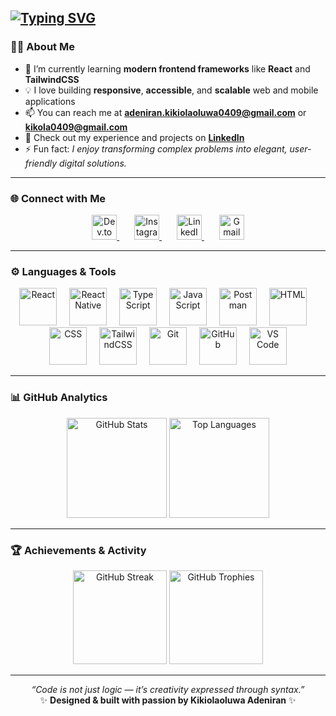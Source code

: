 <!-- ✨ Animated Intro Section -->
[![Typing SVG](https://readme-typing-svg.herokuapp.com?font=Fira+Code&pause=1000&width=435&lines=%F0%9F%91%8B+Hi%2C+I'm+Kikiolaoluwa+%E2%80%94+welcome+;+CS+student+%40+Landmark+University+%F0%9F%92%BB;%F0%9F%92%BB+Frontend+%26+Mobile+Developer)](https://git.io/typing-svg)
---

### 👨‍💻 About Me  
- 🌱 I’m currently learning **modern frontend frameworks** like **React** and **TailwindCSS**  
- 💡 I love building **responsive**, **accessible**, and **scalable** web and mobile applications  
- 📫 You can reach me at **adeniran.kikiolaoluwa0409@gmail.com** or **kikola0409@gmail.com**  
- 📄 Check out my experience and projects on [**LinkedIn**](https://www.linkedin.com/in/kikiolaoluwa-adeniran-bb1b91336/)  
- ⚡ Fun fact: *I enjoy transforming complex problems into elegant, user-friendly digital solutions.*

---

### 🌐 Connect with Me
<p align="center">
  <a href="https://dev.to/king_david0409" target="_blank">
    <img src="https://skillicons.dev/icons?i=devto" height="40" alt="Dev.to" />
  </a>
  <img width="20" />
  <a href="https://instagram.com/official.kikiolaaa" target="_blank">
    <img src="https://skillicons.dev/icons?i=instagram" height="40" alt="Instagram" />
  </a>
  <img width="20" />
  <a href="https://www.linkedin.com/in/kikiolaoluwa-adeniran-bb1b91336/" target="_blank">
    <img src="https://skillicons.dev/icons?i=linkedin" height="40" alt="LinkedIn" />
  </a>
  <img width="20" />
  <a href="mailto:adeniran.kikiolaoluwa0409@gmail.com" target="_blank">
    <img src="https://skillicons.dev/icons?i=gmail" height="40" alt="Gmail" />
  </a>
</p>

---

### ⚙️ Languages & Tools  
<div align="center">
  <img src="https://skillicons.dev/icons?i=react" height="60" alt="React" />
  <img width="12" />
  <img src="https://img.icons8.com/color/512/react-native.png" height="60" alt="React Native" />
  <img width="12" />
  <img src="https://skillicons.dev/icons?i=ts" height="60" alt="TypeScript" />
  <img width="12" />
  <img src="https://skillicons.dev/icons?i=js" height="60" alt="JavaScript" />
  <img width="12" />
  <img src="https://www.vectorlogo.zone/logos/getpostman/getpostman-icon.svg" height="60" alt="Postman" />
  <img width="12" />
  <img src="https://skillicons.dev/icons?i=html" height="60" alt="HTML" />
  <img width="12" />
  <img src="https://skillicons.dev/icons?i=css" height="60" alt="CSS" />
  <img width="12" />
  <img src="https://skillicons.dev/icons?i=tailwind" height="60" alt="TailwindCSS" />
  <img width="12" />
  <img src="https://skillicons.dev/icons?i=git" height="60" alt="Git" />
  <img width="12" />
  <img src="https://skillicons.dev/icons?i=github" height="60" alt="GitHub" />
  <img width="12" />
  <img src="https://skillicons.dev/icons?i=vscode" height="60" alt="VS Code" />
</div>

---

### 📊 GitHub Analytics  
<div align="center">
  <img src="https://github-readme-stats.vercel.app/api?username=kikiolaoluwa09&show_icons=true&theme=tokyonight&border_radius=10&hide_border=false" height="160" alt="GitHub Stats" />
  <img src="https://github-readme-stats.vercel.app/api/top-langs?username=kikiolaoluwa09&layout=compact&theme=tokyonight&border_radius=10&hide_border=false" height="160" alt="Top Languages" />
</div>

---

### 🏆 Achievements & Activity  
<div align="center">
  <img src="https://streak-stats.demolab.com?user=kikiolaoluwa09&theme=tokyonight&hide_border=false&border_radius=5" height="150" alt="GitHub Streak" />
  <img src="https://github-profile-trophy.vercel.app/?username=kikiolaoluwa09&theme=tokyonight&margin-w=8&margin-h=8&no-frame=false&no-bg=false&column=-1&row=1" height="150" alt="GitHub Trophies" />
</div>

---

<p align="center">
  <em>“Code is not just logic — it’s creativity expressed through syntax.”</em><br/>
  ✨ <strong>Designed & built with passion by Kikiolaoluwa Adeniran</strong> ✨
</p>
  
